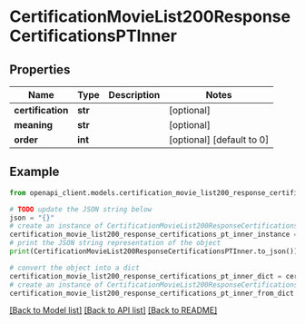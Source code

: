 # CertificationMovieList200ResponseCertificationsPTInner


## Properties

Name | Type | Description | Notes
------------ | ------------- | ------------- | -------------
**certification** | **str** |  | [optional] 
**meaning** | **str** |  | [optional] 
**order** | **int** |  | [optional] [default to 0]

## Example

```python
from openapi_client.models.certification_movie_list200_response_certifications_pt_inner import CertificationMovieList200ResponseCertificationsPTInner

# TODO update the JSON string below
json = "{}"
# create an instance of CertificationMovieList200ResponseCertificationsPTInner from a JSON string
certification_movie_list200_response_certifications_pt_inner_instance = CertificationMovieList200ResponseCertificationsPTInner.from_json(json)
# print the JSON string representation of the object
print(CertificationMovieList200ResponseCertificationsPTInner.to_json())

# convert the object into a dict
certification_movie_list200_response_certifications_pt_inner_dict = certification_movie_list200_response_certifications_pt_inner_instance.to_dict()
# create an instance of CertificationMovieList200ResponseCertificationsPTInner from a dict
certification_movie_list200_response_certifications_pt_inner_from_dict = CertificationMovieList200ResponseCertificationsPTInner.from_dict(certification_movie_list200_response_certifications_pt_inner_dict)
```
[[Back to Model list]](../README.md#documentation-for-models) [[Back to API list]](../README.md#documentation-for-api-endpoints) [[Back to README]](../README.md)


